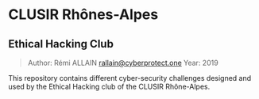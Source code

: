 # CLUSIR Rhônes-Alpes

## Ethical Hacking Club

> Author: Rémi ALLAIN <rallain@cyberprotect.one>
> Year: 2019

This repository contains different cyber-security challenges designed and used by the Ethical Hacking club of the CLUSIR Rhône-Alpes.



